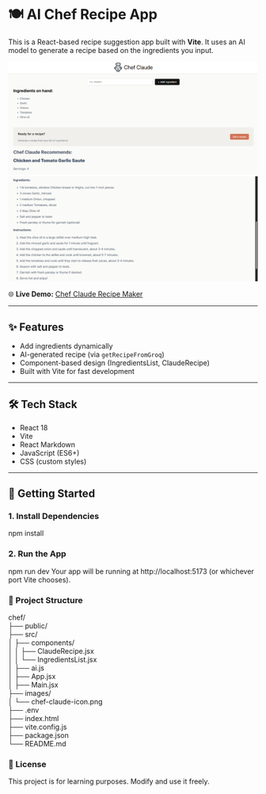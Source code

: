 # 🍽️ AI Chef Recipe App

This is a React-based recipe suggestion app built with **Vite**. It uses an AI model to generate a recipe based on the ingredients you input.

![alt text](images/site_1.png)
![alt text](images/site_2.png)


🌐 **Live Demo:** [Chef Claude Recipe Maker](https://chef-claude-recipe-maker.netlify.app/)

---

## ✨ Features

- Add ingredients dynamically
- AI-generated recipe (via `getRecipeFromGroq`)
- Component-based design (IngredientsList, ClaudeRecipe)
- Built with Vite for fast development

---

## 🛠️ Tech Stack

- React 18
- Vite
- React Markdown
- JavaScript (ES6+)
- CSS (custom styles)

---

## 🚀 Getting Started

### 1. Install Dependencies

npm install

### 2. Run the App

npm run dev
Your app will be running at http://localhost:5173 (or whichever port Vite chooses).

### 🧪 Project Structure

chef/\
├── public/\
├── src/\
│   ├── components/\
│   │   ├── ClaudeRecipe.jsx\
│   │   └── IngredientsList.jsx\
│   ├── ai.js\
│   ├── App.jsx\
│   ├── Main.jsx\
├── images/\
│   └── chef-claude-icon.png\
├── .env     
├── index.html\
├── vite.config.js\
├── package.json\
└── README.md





### 📄 License
This project is for learning purposes. Modify and use it freely.









